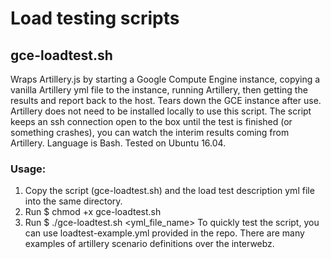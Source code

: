 # Load testing scripts

## gce-loadtest.sh
Wraps Artillery.js by starting a Google Compute Engine instance, copying a vanilla Artillery yml file to the instance, running Artillery, then getting the results and report back to the host. Tears down the GCE instance after use. Artillery does not need to be installed locally to use this script.
The script keeps an ssh connection open to the box until the test is finished (or something crashes), you can watch the interim results coming from Artillery.
Language is Bash. Tested on Ubuntu 16.04.
### Usage:
1. Copy the script (gce-loadtest.sh) and the load test description yml file into the same directory.
2. Run $ chmod +x gce-loadtest.sh
3. Run $ ./gce-loadtest.sh <yml_file_name>
To quickly test the script, you can use loadtest-example.yml provided in the repo. There are many examples of artillery scenario definitions over the interwebz.
